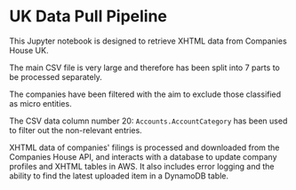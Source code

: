 # UK Data Pull Pipeline
This Jupyter notebook is designed to retrieve XHTML data from Companies House UK.

The main CSV file is very large and therefore has been split into 7 parts to be processed separately.

The companies have been filtered with the aim to exclude those classified as micro entities.

The CSV data column number 20: `Accounts.AccountCategory` has been used to filter out the non-relevant entries.

XHTML data of companies' filings is processed and downloaded from the Companies House API, and interacts with a database to update company profiles and XHTML tables in AWS. It also includes error logging and the ability to find the latest uploaded item in a DynamoDB table.